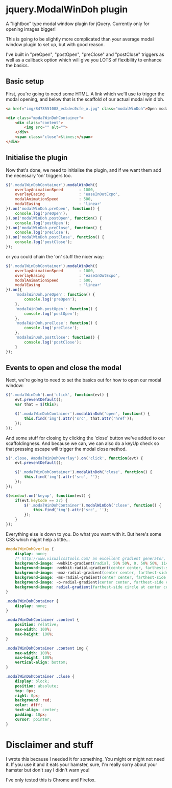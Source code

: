 # jquery.ModalWinDoh plugin

A "lightbox" type modal window plugin for jQuery. Currently only for opening images bigger!

This is going to be slightly more complicated than your average modal window plugin to set up, but with good reason.

I've built in "preOpen", "postOpen", "preClose" and "postClose" triggers as well as a callback option which will give you LOTS of flexibility to enhance the basics.

## Basic setup

First, you're going to need some HTML. A link which we'll use to trigger the modal opening, and below that is the scaffold of our actual modal win d'oh.

```html
<a href="img/8478551008_ecbdec0cfe_o.jpg" class="modalWinDoh">Open modal</a>

<div class="modalWinDohContainer">
    <div class="content">
        <img src="" alt="">
    </div>
    <span class="close">&times;</span>
</div>
```

## Initialise the plugin

Now that's done, we need to initialise the plugin, and if we want them add the necessary 'on' triggers too.

```javascript
$('.modalWinDohContainer').modalWinDoh({
    overlayAnimationSpeed       : 1000,
    overlayEasing               : 'easeInOutExpo',
    modalAnimationSpeed         : 500,
    modalEasing                 : 'linear'
}).on('modalWinDoh.preOpen', function() {
    console.log('preOpen');
}).on('modalWinDoh.postOpen', function() {
    console.log('postOpen');
}).on('modalWinDoh.preClose', function() {
    console.log('preClose');
}).on('modalWinDoh.postClose', function() {
    console.log('postClose');
});
```

or you could chain the 'on' stuff the nicer way:

```javascript
$('.modalWinDohContainer').modalWinDoh({
    overlayAnimationSpeed       : 1000,
    overlayEasing               : 'easeInOutExpo',
    modalAnimationSpeed         : 500,
    modalEasing                 : 'linear'
}).on({
    'modalWinDoh.preOpen': function() {
        console.log('preOpen');
    },
    'modalWinDoh.postOpen': function() {
        console.log('postOpen');
    },
    'modalWinDoh.preClose': function() {
        console.log('preClose');
    },
    'modalWinDoh.postClose': function() {
        console.log('postClose');
    }
});
```

## Events to open and close the modal

Next, we're going to need to set the basics out for how to open our modal window:

```javascript
$('.modalWinDoh').on('click', function(evt) {
    evt.preventDefault();
    var that = $(this);

    $('.modalWinDohContainer').modalWinDoh('open', function() {
        this.find('img').attr('src', that.attr('href'));
    });
});
```

And some stuff for closing by clicking the 'close' button we've added to our scaffoldingness. And because we can, we can also do a keyUp check so that pressing escape will trigger the modal close method.

```javascript
$('.close, #modalWinDohOverlay').on('click', function(evt) {
    evt.preventDefault();

    $('.modalWinDohContainer').modalWinDoh('close', function() {
        this.find('img').attr('src', '');
    });
});

$(window).on('keyup', function(evt) {
    if(evt.keyCode == 27) {
        $('.modalWinDohContainer').modalWinDoh('close', function() {
            this.find('img').attr('src', '');
        });
    }
});
```

Everything else is down to you. Do what you want with it. But here's some CSS which might help a little...

```css
#modalWinDohOverlay {
    display: none;
    /* http://www.visualcsstools.com/ an excellent gradient generator, give it some love */
    background-image: -webkit-gradient(radial, 50% 50%, 0, 50% 50%, 114, color-stop(30%, #808080), color-stop(100%, #000000));
    background-image: -webkit-radial-gradient(center center, farthest-side circle, #808080 30%, #000000 100%);
    background-image: -moz-radial-gradient(center center, farthest-side circle, #808080 30%, #000000 100%);
    background-image: -ms-radial-gradient(center center, farthest-side circle, #808080 30%, #000000 100%);
    background-image: -o-radial-gradient(center center, farthest-side circle, #808080 30%, #000000 100%);
    background-image: radial-gradient(farthest-side circle at center center, #808080 30%, #000000 100%);
}

.modalWinDohContainer {
    display: none;
}

.modalWinDohContainer .content {
    position: relative;
    max-width: 100%;
    max-height: 100%;
}

.modalWinDohContainer .content img {
    max-width: 100%;
    max-height: 100%;
    vertical-align: bottom;
}

.modalWinDohContainer .close {
    display: block;
    position: absolute;
    top: 0px;
    right: 0px;
    background: red;
    color: #fff;
    text-align: center;
    padding: 10px;
    cursor: pointer;
}
```

# Disclaimer and stuff

I wrote this because I needed it for something. You might or might not need it. If you use it and it eats your hamster, sure, I'm really sorry about your hamster but don't say I didn't warn you!

I've only tested this is Chrome and Firefox.